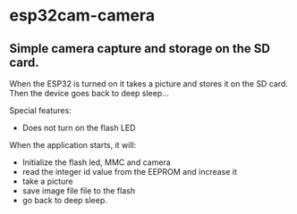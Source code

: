 # esp32cam-camera

## Simple camera capture and storage on the SD card.

When the ESP32 is turned on it takes a picture and stores it on the SD card.
Then the device goes back to deep sleep...


Special features:
- Does not turn on the flash LED

When the application starts, it will:
- Initialize the flash led, MMC and camera
- read the integer id value from the EEPROM and increase it
- take a picture
- save image file file to the flash
- go back to deep sleep.